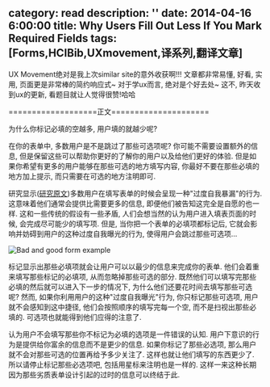 category: read
description: ''
date: 2014-04-16 6:00:00
title: Why Users Fill Out Less If You Mark Required Fields
tags: [Forms,HCIBib,UXmovement,译系列,翻译文章]
---

UX Movement绝对是我上次similar site的意外收获啊!!! 文章都非常易懂, 好看, 实用, 页面更是非常棒的简约响应式~ 对于学ux而言, 绝对是个好去处~ 这不, 昨天收到ux的更新, 看题目就让人觉得很赞!哈哈

===================正文=====================

为什么你标记必填的空越多, 用户填的就越少呢?

在你的表单中, 多数用户是不是跳过了那些可选项呢? 你可能不需要设置额外的信息, 但是保留这些可以帮助你更好的了解你的用户以及给他们更好的体验. 但是如果你希望有更多的用户能够在那些可选的地方填写内容, 你最好不要在那些必填的地方加上提示, 而只需要在可选的地方注明即可.

研究显示(<a href="http://preibusch.de/publications/Preibusch-Krol-Beresford__voluntary_over-disclosure.pdf" target="_blank">研究原文</a>)多数用户在填写表单的时候会呈现一种"过度自我暴漏"的行为. 这意味着他们通常会提供比需要更多的信息, 即便他们被告知这完全是自愿的也一样. 这和一些传统的假设有一些矛盾, 人们会想当然的认为用户进入填表页面的时候, 会完成尽可能少的填写项. 但是, 当你把一个表单的必填项都标记后, 它就会影响并妨碍到用户的这种过度自我曝光的行为, 使得用户会跳过那些可选项...

<img src="http://uxmovement.com/wp-content/uploads/2014/04/mark-optional-fields.png" alt="Bad and good form example" />

标记显示出那些必填项就会让用户可以以最少的信息来完成你的表单. 他们会着重来填写那些标记的必填项, 从而忽略掉那些可选的部分. 既然他们可以填写完那些必填的然后就可以进入下一步的情况下, 为什么他们还要花时间去填写那些可选呢? 然而, 如果你利用用户的这种"过度自我曝光"行为, 你只标记那些可选项, 用户就不会感知到这中捷径, 他们会按照顺序的填写完每一个空, 而不是扫视出那些必填的. 可选项也就能得到他们应得的注意了.

认为用户不会填写那些你不标记为必填的选项是一件错误的认知. 用户下意识的行为是提供给你富余的信息而不是更少的信息. 如果你标记了那些必选项, 那么用户就不会对那些可选的位置再给予多少关注了. 这样也就让他们填写的东西更少了. 所以请停止标记那些必选项吧, 包括用星标来注明也是一样的. 这样一来这种长期因为那些劣质表单设计引起的过时的信息可以终结于此.
